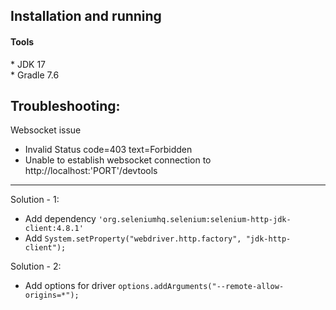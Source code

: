 Installation and running
---
<h4>Tools</h4>
* JDK 17 <br/>
* Gradle 7.6 <br/>

Troubleshooting:
---
Websocket issue
- Invalid Status code=403 text=Forbidden
- Unable to establish websocket connection to http://localhost:'PORT'/devtools
---
Solution - 1:
- Add dependency `'org.seleniumhq.selenium:selenium-http-jdk-client:4.8.1'`
- Add `System.setProperty("webdriver.http.factory", "jdk-http-client");`

Solution - 2:
- Add options for driver `options.addArguments("--remote-allow-origins=*");`
